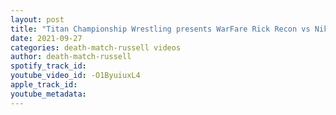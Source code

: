 ```yaml
---
layout: post
title: "Titan Championship Wrestling presents WarFare Rick Recon vs Niko Rikos 2 Outta 3 Falls Matt!"
date: 2021-09-27
categories: death-match-russell videos
author: death-match-russell
spotify_track_id: 
youtube_video_id: -O1ByuiuxL4
apple_track_id: 
youtube_metadata: 
---
```

